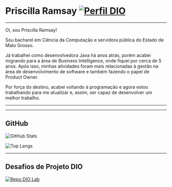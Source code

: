 # Priscilla Ramsay [![Perfil DIO](https://img.shields.io/badge/-Perfil%20DIO-30A3DC?style=for-the-badge)](https://web.dio.me/users/xillinha/)

***

Oi, sou Priscilla Ramsay!

Sou bacharel em Ciência da Computação e servidora pública do Estado de Mato Grosso.

Já trabalhei como desenvolvedora Java há anos atrás, porém acabei migrando para a área de Business Intelligence, onde fiquei por cerca de 5 anos. Após isso, minhas atividades foram mais relacionadas à gestão na área de desenvolvimento de software e também fazendo o papel de Product Owner.

Por força do destino, acabei voltando à programação e agora estou trabalhando para me atualizar e, assim, ser capaz de desenvolver um melhor trabalho.

***


***

## GitHub
![GitHub Stats](https://github-readme-stats.vercel.app/api?username=xillinha&theme=nightowl)

![Top Langs](https://github-readme-stats-git-masterrstaa-rickstaa.vercel.app/api/top-langs/?username=xillinha&layout=compact&theme=nightowl)

***

## Desafios de Projeto DIO
[![Repo DIO Lab](https://github-readme-stats.vercel.app/api/pin/?username=xillinha&repo=dio-lab-open-source&theme=nightowl)](https://github.com/xillinha/dio-lab-open-source)